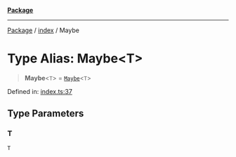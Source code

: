 [**Package**](../../README.md)

***

[Package](../../modules.md) / [index](../README.md) / Maybe

# Type Alias: Maybe\<T\>

> **Maybe**\<`T`\> = [`Maybe`](../../maybe.exports/type-aliases/Maybe.md)\<`T`\>

Defined in: [index.ts:37](https://github.com/AlexXanderGrib/monads-io/blob/88cc2f22cfbd8717d7e52da6913dd270216344b1/src/index.ts#L37)

## Type Parameters

### T

`T`
